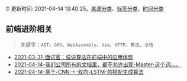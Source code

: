 :alarm_clock: 更新时间: 2021-04-14 13:40:25。[来源分类](../README.md)、[标签分类](../TAGS.md)、[时间分类](../TIMELINE.md)

## 前端进阶相关


> 关键字：`AST`、`GPU`、`WebAssembly`、`Vim`、`HTTP`、`算法`、`全栈`



- [2021-03-31-面试官：说说算法在前端中的应用体现](https://www.ershicimi.com/p/053c0c1f1cf722d0cc7929255b2a5219) 
- [2021-04-14-我们公司所有的文档里，都不允许出现-Master-这个词。。。](https://www.v2ex.com/t/770663) 
- [2021-04-14-基于-CNN-+-双向-LSTM-的搭配生成算法](https://toutiao.io/k/k6fc46h) 